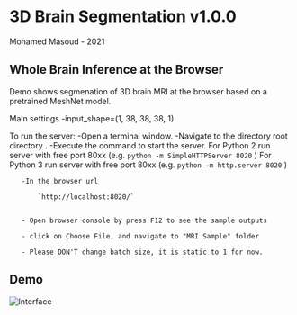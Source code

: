 # 3D Brain Segmentation  v1.0.0
Mohamed Masoud - 2021


## Whole Brain Inference at the Browser
Demo shows segmenation of 3D brain MRI at the browser based on a pretrained MeshNet model.

Main settings
	-input_shape=(1, 38, 38, 38, 1)
    

To run the server:
	-Open a terminal window.
	-Navigate to the directory root directory .
	-Execute the command to start the server.
		For Python 2 run server with free port 80xx (e.g.  `python -m SimpleHTTPServer 8020` )
		For Python 3 run server with free port 80xx (e.g.  `python -m http.server 8020` )


       
       -In the browser url
      
           `http://localhost:8020/`


       - Open browser console by press F12 to see the sample outputs 

       - click on Choose File, and navigate to "MRI Sample" folder

       - Please DON'T change batch size, it is static to 1 for now.




## Demo


![Interface](https://github.com/Mmasoud1/Portfolios/blob/master/ShowMe/BrainInference/Compare2_3DCC.gif)
